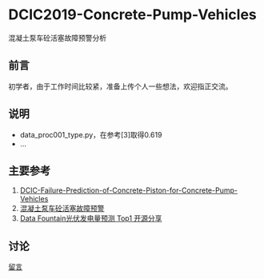 # DCIC2019-Concrete-Pump-Vehicles
混凝土泵车砼活塞故障预警分析

## 前言
初学者，由于工作时间比较紧，准备上传个人一些想法，欢迎指正交流。

## 说明
- data_proc001_type.py，在参考[3]取得0.619
- ...


## 主要参考
1. [DCIC-Failure-Prediction-of-Concrete-Piston-for-Concrete-Pump-Vehicles](https://github.com/jmxhhyx/DCIC-Failure-Prediction-of-Concrete-Piston-for-Concrete-Pump-Vehicles)
2. [混凝土泵车砼活塞故障预警](https://github.com/tianshuaifei/dcic_2019)
3. [Data Fountain光伏发电量预测 Top1 开源分享](https://zhuanlan.zhihu.com/p/44755488?utm_source=qq&utm_medium=social&utm_oi=623925402599559168)

## 讨论
[留言](https://github.com/abanger/DCIC2019-Concrete-Pump-Vehicles/issues)
